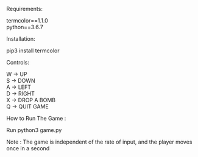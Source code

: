 Requirements:

termcolor==1.1.0  
python==3.6.7

Installation:

pip3 install termcolor

Controls:

W -> UP  
S -> DOWN  
A -> LEFT  
D -> RIGHT  
X -> DROP A BOMB  
Q -> QUIT GAME

How to Run The Game :

Run python3 game.py

Note : The game is independent of the rate of input, and the player moves once in a second

